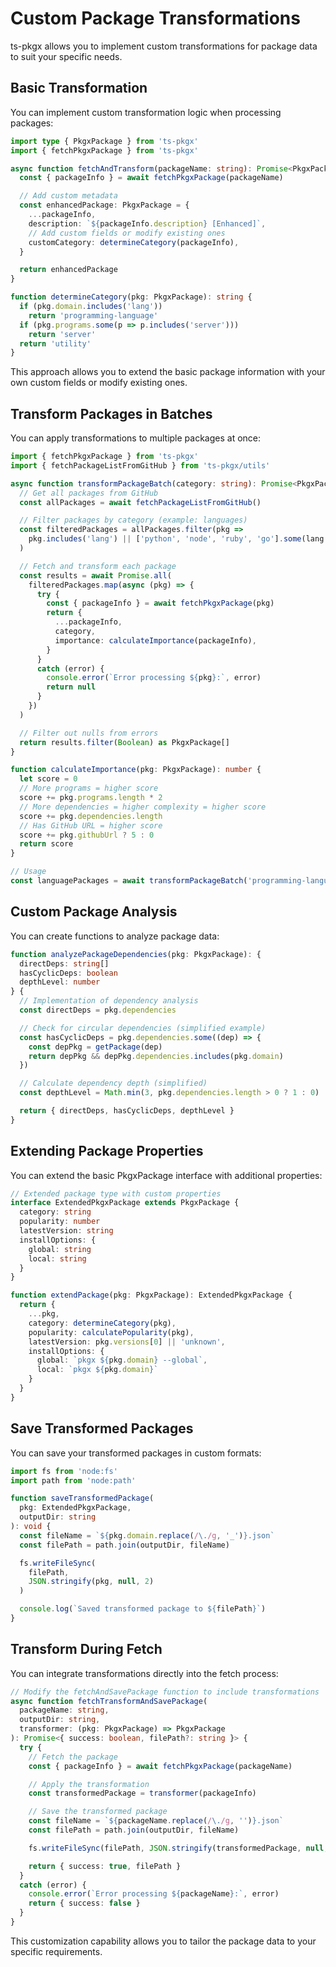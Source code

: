 # Custom Package Transformations

ts-pkgx allows you to implement custom transformations for package data to suit your specific needs.

## Basic Transformation

You can implement custom transformation logic when processing packages:

```typescript
import type { PkgxPackage } from 'ts-pkgx'
import { fetchPkgxPackage } from 'ts-pkgx'

async function fetchAndTransform(packageName: string): Promise<PkgxPackage> {
  const { packageInfo } = await fetchPkgxPackage(packageName)

  // Add custom metadata
  const enhancedPackage: PkgxPackage = {
    ...packageInfo,
    description: `${packageInfo.description} [Enhanced]`,
    // Add custom fields or modify existing ones
    customCategory: determineCategory(packageInfo),
  }

  return enhancedPackage
}

function determineCategory(pkg: PkgxPackage): string {
  if (pkg.domain.includes('lang'))
    return 'programming-language'
  if (pkg.programs.some(p => p.includes('server')))
    return 'server'
  return 'utility'
}
```

This approach allows you to extend the basic package information with your own custom fields or modify existing ones.

## Transform Packages in Batches

You can apply transformations to multiple packages at once:

```typescript
import { fetchPkgxPackage } from 'ts-pkgx'
import { fetchPackageListFromGitHub } from 'ts-pkgx/utils'

async function transformPackageBatch(category: string): Promise<PkgxPackage[]> {
  // Get all packages from GitHub
  const allPackages = await fetchPackageListFromGitHub()

  // Filter packages by category (example: languages)
  const filteredPackages = allPackages.filter(pkg =>
    pkg.includes('lang') || ['python', 'node', 'ruby', 'go'].some(lang => pkg.includes(lang))
  )

  // Fetch and transform each package
  const results = await Promise.all(
    filteredPackages.map(async (pkg) => {
      try {
        const { packageInfo } = await fetchPkgxPackage(pkg)
        return {
          ...packageInfo,
          category,
          importance: calculateImportance(packageInfo),
        }
      }
      catch (error) {
        console.error(`Error processing ${pkg}:`, error)
        return null
      }
    })
  )

  // Filter out nulls from errors
  return results.filter(Boolean) as PkgxPackage[]
}

function calculateImportance(pkg: PkgxPackage): number {
  let score = 0
  // More programs = higher score
  score += pkg.programs.length * 2
  // More dependencies = higher complexity = higher score
  score += pkg.dependencies.length
  // Has GitHub URL = higher score
  score += pkg.githubUrl ? 5 : 0
  return score
}

// Usage
const languagePackages = await transformPackageBatch('programming-languages')
```

## Custom Package Analysis

You can create functions to analyze package data:

```typescript
function analyzePackageDependencies(pkg: PkgxPackage): {
  directDeps: string[]
  hasCyclicDeps: boolean
  depthLevel: number
} {
  // Implementation of dependency analysis
  const directDeps = pkg.dependencies

  // Check for circular dependencies (simplified example)
  const hasCyclicDeps = pkg.dependencies.some((dep) => {
    const depPkg = getPackage(dep)
    return depPkg && depPkg.dependencies.includes(pkg.domain)
  })

  // Calculate dependency depth (simplified)
  const depthLevel = Math.min(3, pkg.dependencies.length > 0 ? 1 : 0)

  return { directDeps, hasCyclicDeps, depthLevel }
}
```

## Extending Package Properties

You can extend the basic PkgxPackage interface with additional properties:

```typescript
// Extended package type with custom properties
interface ExtendedPkgxPackage extends PkgxPackage {
  category: string
  popularity: number
  latestVersion: string
  installOptions: {
    global: string
    local: string
  }
}

function extendPackage(pkg: PkgxPackage): ExtendedPkgxPackage {
  return {
    ...pkg,
    category: determineCategory(pkg),
    popularity: calculatePopularity(pkg),
    latestVersion: pkg.versions[0] || 'unknown',
    installOptions: {
      global: `pkgx ${pkg.domain} --global`,
      local: `pkgx ${pkg.domain}`
    }
  }
}
```

## Save Transformed Packages

You can save your transformed packages in custom formats:

```typescript
import fs from 'node:fs'
import path from 'node:path'

function saveTransformedPackage(
  pkg: ExtendedPkgxPackage,
  outputDir: string
): void {
  const fileName = `${pkg.domain.replace(/\./g, '_')}.json`
  const filePath = path.join(outputDir, fileName)

  fs.writeFileSync(
    filePath,
    JSON.stringify(pkg, null, 2)
  )

  console.log(`Saved transformed package to ${filePath}`)
}
```

## Transform During Fetch

You can integrate transformations directly into the fetch process:

```typescript
// Modify the fetchAndSavePackage function to include transformations
async function fetchTransformAndSavePackage(
  packageName: string,
  outputDir: string,
  transformer: (pkg: PkgxPackage) => PkgxPackage
): Promise<{ success: boolean, filePath?: string }> {
  try {
    // Fetch the package
    const { packageInfo } = await fetchPkgxPackage(packageName)

    // Apply the transformation
    const transformedPackage = transformer(packageInfo)

    // Save the transformed package
    const fileName = `${packageName.replace(/\./g, '')}.json`
    const filePath = path.join(outputDir, fileName)

    fs.writeFileSync(filePath, JSON.stringify(transformedPackage, null, 2))

    return { success: true, filePath }
  }
  catch (error) {
    console.error(`Error processing ${packageName}:`, error)
    return { success: false }
  }
}
```

This customization capability allows you to tailor the package data to your specific requirements.
